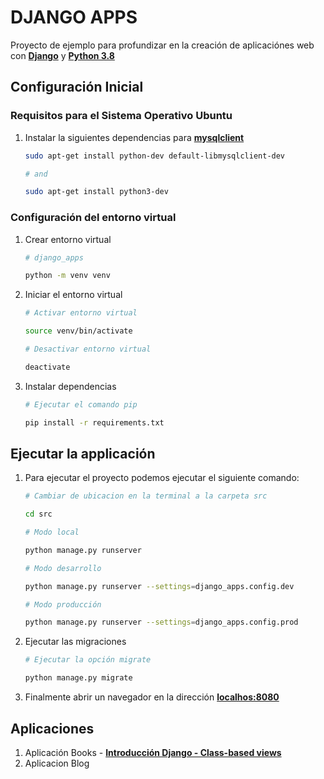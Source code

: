 # DJANGO APPS

Proyecto de ejemplo para profundizar en la creación de aplicaciónes web con **[Django](https://www.djangoproject.com/)** y **[Python 3.8](https://www.python.org/downloads/release/python-386/)**


## Configuración Inicial

### Requisitos para el Sistema Operativo Ubuntu

1. Instalar la siguientes dependencias para **[mysqlclient](https://pypi.org/project/mysqlclient/)**
    ``` bash
    sudo apt-get install python-dev default-libmysqlclient-dev

    # and 

    sudo apt-get install python3-dev
    ```

### Configuración del entorno virtual

1.  Crear entorno virtual
    ``` bash
    # django_apps

    python -m venv venv
    ```

2. Iniciar el entorno virtual
    ``` bash
    # Activar entorno virtual

    source venv/bin/activate
    ```

    ```bash
    # Desactivar entorno virtual

    deactivate
    ```

3. Instalar dependencias
    ```bash
    # Ejecutar el comando pip

    pip install -r requirements.txt
    ```

## Ejecutar la applicación

1. Para ejecutar el proyecto podemos ejecutar el siguiente comando:

    ```bash
    # Cambiar de ubicacion en la terminal a la carpeta src

    cd src

    # Modo local

    python manage.py runserver

    # Modo desarrollo

    python manage.py runserver --settings=django_apps.config.dev

    # Modo producción

    python manage.py runserver --settings=django_apps.config.prod    
    ```

2. Ejecutar las migraciones

    ```bash
    # Ejecutar la opción migrate

    python manage.py migrate 
    ```

3. Finalmente abrir un navegador en la dirección **[localhos:8080](http://localhost:8000/)**


## Aplicaciones

1. Aplicación Books - **[Introducción Django - Class-based views](https://docs.djangoproject.com/en/3.1/topics/class-based-views/)**
2. Aplicacion Blog

    
